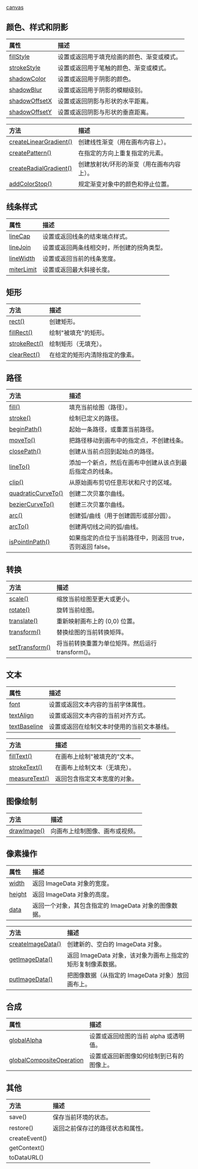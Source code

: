 















[canvas](https://www.runoob.com/tags/ref-canvas.html)





















## 颜色、样式和阴影

| 属性                                                         | 描述                                       |
| :----------------------------------------------------------- | :----------------------------------------- |
| [fillStyle](https://www.runoob.com/tags/canvas-fillstyle.html) | 设置或返回用于填充绘画的颜色、渐变或模式。 |
| [strokeStyle](https://www.runoob.com/tags/canvas-strokestyle.html) | 设置或返回用于笔触的颜色、渐变或模式。     |
| [shadowColor](https://www.runoob.com/tags/canvas-shadowcolor.html) | 设置或返回用于阴影的颜色。                 |
| [shadowBlur](https://www.runoob.com/tags/canvas-shadowblur.html) | 设置或返回用于阴影的模糊级别。             |
| [shadowOffsetX](https://www.runoob.com/tags/canvas-shadowoffsetx.html) | 设置或返回阴影与形状的水平距离。           |
| [shadowOffsetY](https://www.runoob.com/tags/canvas-shadowoffsety.html) | 设置或返回阴影与形状的垂直距离。           |



| 方法                                                         | 描述                                      |
| :----------------------------------------------------------- | :---------------------------------------- |
| [createLinearGradient()](https://www.runoob.com/tags/canvas-createlineargradient.html) | 创建线性渐变（用在画布内容上）。          |
| [createPattern()](https://www.runoob.com/tags/canvas-createpattern.html) | 在指定的方向上重复指定的元素。            |
| [createRadialGradient()](https://www.runoob.com/tags/canvas-createradialgradient.html) | 创建放射状/环形的渐变（用在画布内容上）。 |
| [addColorStop()](https://www.runoob.com/tags/canvas-addcolorstop.html) | 规定渐变对象中的颜色和停止位置。          |

## 线条样式

| 属性                                                         | 描述                                       |
| :----------------------------------------------------------- | :----------------------------------------- |
| [lineCap](https://www.runoob.com/tags/canvas-linecap.html)   | 设置或返回线条的结束端点样式。             |
| [lineJoin](https://www.runoob.com/tags/canvas-linejoin.html) | 设置或返回两条线相交时，所创建的拐角类型。 |
| [lineWidth](https://www.runoob.com/tags/canvas-linewidth.html) | 设置或返回当前的线条宽度。                 |
| [miterLimit](https://www.runoob.com/tags/canvas-miterlimit.html) | 设置或返回最大斜接长度。                   |

## 矩形

| 方法                                                         | 描述                           |
| :----------------------------------------------------------- | :----------------------------- |
| [rect()](https://www.runoob.com/tags/canvas-rect.html)       | 创建矩形。                     |
| [fillRect()](https://www.runoob.com/tags/canvas-fillrect.html) | 绘制"被填充"的矩形。           |
| [strokeRect()](https://www.runoob.com/tags/canvas-strokerect.html) | 绘制矩形（无填充）。           |
| [clearRect()](https://www.runoob.com/tags/canvas-clearrect.html) | 在给定的矩形内清除指定的像素。 |

## 路径

| 方法                                                         | 描述                                                      |
| :----------------------------------------------------------- | :-------------------------------------------------------- |
| [fill()](https://www.runoob.com/tags/canvas-fill.html)       | 填充当前绘图（路径）。                                    |
| [stroke()](https://www.runoob.com/tags/canvas-stroke.html)   | 绘制已定义的路径。                                        |
| [beginPath()](https://www.runoob.com/tags/canvas-beginpath.html) | 起始一条路径，或重置当前路径。                            |
| [moveTo()](https://www.runoob.com/tags/canvas-moveto.html)   | 把路径移动到画布中的指定点，不创建线条。                  |
| [closePath()](https://www.runoob.com/tags/canvas-closepath.html) | 创建从当前点回到起始点的路径。                            |
| [lineTo()](https://www.runoob.com/tags/canvas-lineto.html)   | 添加一个新点，然后在画布中创建从该点到最后指定点的线条。  |
| [clip()](https://www.runoob.com/tags/canvas-clip.html)       | 从原始画布剪切任意形状和尺寸的区域。                      |
| [quadraticCurveTo()](https://www.runoob.com/tags/canvas-quadraticcurveto.html) | 创建二次贝塞尔曲线。                                      |
| [bezierCurveTo()](https://www.runoob.com/tags/canvas-beziercurveto.html) | 创建三次贝塞尔曲线。                                      |
| [arc()](https://www.runoob.com/tags/canvas-arc.html)         | 创建弧/曲线（用于创建圆形或部分圆）。                     |
| [arcTo()](https://www.runoob.com/tags/canvas-arcto.html)     | 创建两切线之间的弧/曲线。                                 |
| [isPointInPath()](https://www.runoob.com/tags/canvas-ispointinpath.html) | 如果指定的点位于当前路径中，则返回 true，否则返回 false。 |

## 转换

| 方法                                                         | 描述                                             |
| :----------------------------------------------------------- | :----------------------------------------------- |
| [scale()](https://www.runoob.com/tags/canvas-scale.html)     | 缩放当前绘图至更大或更小。                       |
| [rotate()](https://www.runoob.com/tags/canvas-rotate.html)   | 旋转当前绘图。                                   |
| [translate()](https://www.runoob.com/tags/canvas-translate.html) | 重新映射画布上的 (0,0) 位置。                    |
| [transform()](https://www.runoob.com/tags/canvas-transform.html) | 替换绘图的当前转换矩阵。                         |
| [setTransform()](https://www.runoob.com/tags/canvas-settransform.html) | 将当前转换重置为单位矩阵。然后运行 transform()。 |

## 文本

| 属性                                                         | 描述                                       |
| :----------------------------------------------------------- | :----------------------------------------- |
| [font](https://www.runoob.com/tags/canvas-font.html)         | 设置或返回文本内容的当前字体属性。         |
| [textAlign](https://www.runoob.com/tags/canvas-textalign.html) | 设置或返回文本内容的当前对齐方式。         |
| [textBaseline](https://www.runoob.com/tags/canvas-textbaseline.html) | 设置或返回在绘制文本时使用的当前文本基线。 |



| 方法                                                         | 描述                         |
| :----------------------------------------------------------- | :--------------------------- |
| [fillText()](https://www.runoob.com/tags/canvas-filltext.html) | 在画布上绘制"被填充的"文本。 |
| [strokeText()](https://www.runoob.com/tags/canvas-stroketext.html) | 在画布上绘制文本（无填充）。 |
| [measureText()](https://www.runoob.com/tags/canvas-measuretext.html) | 返回包含指定文本宽度的对象。 |

## 图像绘制

| 方法                                                         | 描述                           |
| :----------------------------------------------------------- | :----------------------------- |
| [drawImage()](https://www.runoob.com/tags/canvas-drawimage.html) | 向画布上绘制图像、画布或视频。 |

## 像素操作

| 属性                                                         | 描述                                                  |
| :----------------------------------------------------------- | :---------------------------------------------------- |
| [width](https://www.runoob.com/tags/canvas-imagedata-width.html) | 返回 ImageData 对象的宽度。                           |
| [height](https://www.runoob.com/tags/canvas-imagedata-height.html) | 返回 ImageData 对象的高度。                           |
| [data](https://www.runoob.com/tags/canvas-imagedata-data.html) | 返回一个对象，其包含指定的 ImageData 对象的图像数据。 |



| 方法                                                         | 描述                                                        |
| :----------------------------------------------------------- | :---------------------------------------------------------- |
| [createImageData()](https://www.runoob.com/tags/canvas-createimagedata.html) | 创建新的、空白的 ImageData 对象。                           |
| [getImageData()](https://www.runoob.com/tags/canvas-getimagedata.html) | 返回 ImageData 对象，该对象为画布上指定的矩形复制像素数据。 |
| [putImageData()](https://www.runoob.com/tags/canvas-putimagedata.html) | 把图像数据（从指定的 ImageData 对象）放回画布上。           |

## 合成

| 属性                                                         | 描述                                     |
| :----------------------------------------------------------- | :--------------------------------------- |
| [globalAlpha](https://www.runoob.com/tags/canvas-globalalpha.html) | 设置或返回绘图的当前 alpha 或透明值。    |
| [globalCompositeOperation](https://www.runoob.com/tags/canvas-globalcompositeoperation.html) | 设置或返回新图像如何绘制到已有的图像上。 |

## 其他

| 方法          | 描述                             |
| :------------ | :------------------------------- |
| save()        | 保存当前环境的状态。             |
| restore()     | 返回之前保存过的路径状态和属性。 |
| createEvent() |                                  |
| getContext()  |                                  |
| toDataURL()   |                                  |